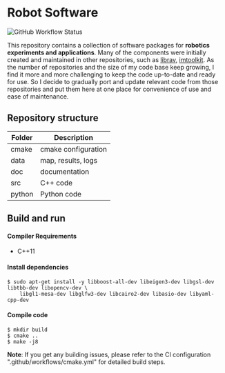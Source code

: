 # Robot Software

![GitHub Workflow Status](https://github.com/rxdu/robosw/workflows/Main/badge.svg)

This repository contains a collection of software packages for **robotics experiments and applications**. Many of the
components were initially created and maintained in other repositories, such
as [librav](https://bitbucket.org/rdu/librav/src/next/), [imtoolkit](https://github.com/rxdu/imtoolkit). As the number of repositories and the size of my code base keep
growing, I find it more and more challenging to keep the code up-to-date and ready for use. So I decide to gradually
port and update relevant code from those repositories and put them here at one place for convenience of use and ease of
maintenance.

## Repository structure

| Folder | Description         |
|--------|---------------------|
| cmake  | cmake configuration |
| data   | map, results, logs  |
| doc    | documentation       |
| src    | C++ code            |
| python | Python code         |

## Build and run

#### Compiler Requirements

* C++11

#### Install dependencies

```
$ sudo apt-get install -y libboost-all-dev libeigen3-dev libgsl-dev libtbb-dev libopencv-dev \
    libgl1-mesa-dev libglfw3-dev libcairo2-dev libasio-dev libyaml-cpp-dev
```

#### Compile code

```
$ mkdir build
$ cmake ..
$ make -j8
```

**Note**: If you get any building issues, please refer to the CI configuration ".github/workflows/cmake.yml" for
detailed build steps.
